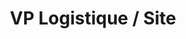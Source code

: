 ---
name: "Lucie Drapier"
title: "VP Logistique / Site"
mail: "lucie.drapier@ecl22.ec-lyon.fr"
image: "/image/team/Nea.jpeg"
---